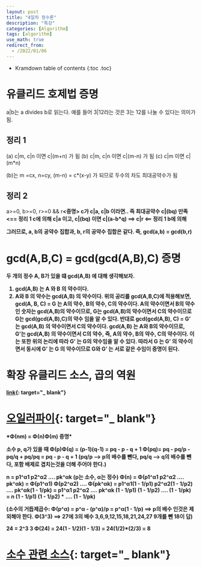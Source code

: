 ```yaml
---
layout: post
title: "4일차 정수론"
description: "특강"
categories: [Algorithm]
tags: [algorithm]
use_math: true
redirect_from:
  - /2022/01/06
---
```


* Kramdown table of contents
{:toc .toc} 

# 유클리드 호제법 증명

<div>
a|b는 a divides b로 읽는다. 예를 들어 3|12라는 것은 3는 12를 나눌 수 있다는 의미가 됨.
</div>

## 정리 1

<div>
(a) c|m, c|n 이면 c|(m+n) 가 됨 (b) c|m, c|n 이면 c|(m-n) 가 됨 (c) c|m 이면 c|(m*n)

(b)는 m =cx, n=cy, (m-n) = c*(x-y) 가 되므로 두수의 차도 최대공약수가 됨
</div>

## 정리 2 

<div>
a>=0, b>=0, r>=0 && r<b 가 있을 때, a = b*q + r 이면 gcd(a,b) = gcd(b,r)

<증명> c가 c|a, c|b 이라면.. 즉 최대공약수 c|(bq) 만족 <== 정리 1 c에 의해 c|a 이고, c|(bq) 이면 c|(a-b*q) ==> c|r <== 정리 1 b에 의해

그러므로, a, b의 공약수 집합과, b, r의 공약수 집합은 같다. 즉, gcd(a,b) = gcd(b,r)
</div>

# gcd(A,B,C) = gcd(gcd(A,B),C) 증명

<div>
두 개의 정수 A, B가 있을 떄 gcd(A,B) 에 대해 생각해보자.

1. gcd(A,B) 는 A 와 B 의 약수이다.
2. A와 B 의 약수는 gcd(A,B) 의 약수이다. 위의 공리를 gcd(A,B,C)에 적용해보면, gcd(A, B, C) = G 는 A의 약수, B의 약수, C의 약수이다. A의 약수이면서 B의 약수인 숫자는 gcd(A,B)의 약수이므로, G는 gcd(A,B)의 약수이면서 C의 약수이므로 G는 gcd(gcd(A,B),C)의 약수 임을 알 수 있다. 반대로 gcd(gcd(A,B), C) = G’ 는 gcd(A,B) 의 약수이면서 C의 약수이다. gcd(A,B) 는 A와 B의 약수이므로, G’는 gcd(A,B) 의 약수이면서 C의 약수, 즉, A의 약수, B의 약수, C의 약수이다. 이는 또한 위의 논리에 따라 G’ 는 G의 약수임을 알 수 있다. 따라서 G 는 G’ 의 약수이면서 동시에 G’ 는 G 의 약수이므로 G와 G’ 는 서로 같은 수임이 증명이 된다.
</div>

# 확장 유클리드 소스, 곱의 역원

[link](https://github.com/stevenhalim/cpbook-code/blob/master/ch5/modInverse.cpp){: target="_ blank"}

# [오일러파이](https://www.geeksforgeeks.org/eulers-totient-function){: target="_ blank"}

<div>
*Φ(nm) = Φ(n)Φ(m) 증명*

소수 p, q가 있을 때 Φ(p)Φ(q) = (p-1)(q-1) = pq - p - q + 1 Φ(pq)= pq - pq/p - pq/q + pq/pq = pq - p - q + 1 (pq/p --> p의 배수를 뺀다, pq/q --> q의 배수를 뺀다, 포함 배제로 겹치는것을 더해 주어야 한다.)

n = p1^α1 p2^α2 .... pk^αk (p는 소수, α는 정수) Φ(n) = Φ(p1^α1 p2^α2 .... pk^αk) = Φ(p1^α1) Φ(p2^α2) .... Φ(pk^αk) = p1^α1(1 - 1/p1) p2^α2(1 - 1/p2) .... pk^αk(1 - 1/pk) = p1^α1 p2^α2 .... pk^αk (1 - 1/p1) (1 - 1/p2) .... (1 - 1/pk) = n (1 - 1/p1) (1 - 1/p2) * .... (1 - 1/pk)

(소수의 거듭제곱수: Φ(p^α) = p^α - (p^α)/p = p^α(1 - 1/p) ==> p의 배수 인것은 제외해야 한다. Φ(3^3) ==> 27에 3의 배수 3,6,9,12,15,18,21,24,27 9개를 뺀 18이 답)

24 = 2^3 3 Φ(24) = 24(1 - 1/2)(1 - 1/3) = 24(1/2)*(2/3) = 8

</div>

# [소수 관련 소스](https://github.com/stevenhalim/cpbook-code/blob/master/ch5/primes.cpp){: target="_ blank"}
